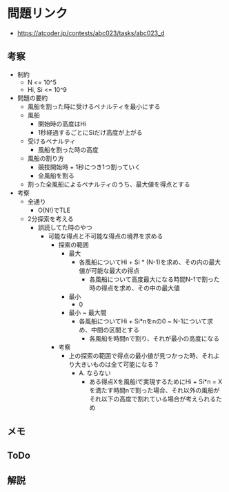 # 問題リンク
- https://atcoder.jp/contests/abc023/tasks/abc023_d

## 考察
- 制約
    - N <= 10^5
    - Hi, Si <= 10^9
- 問題の要約
    - 風船を割った時に受けるペナルティを最小にする
    - 風船
        - 開始時の高度はHi
        - 1秒経過するごとにSiだけ高度が上がる
    - 受けるペナルティ
        - 風船を割った時の高度
    - 風船の割り方
        - 競技開始時 + 1秒につき1つ割っていく
        - 全風船を割る
    - 割った全風船によるペナルティのうち、最大値を得点とする
- 考察
    - 全通り
        - O(N!)でTLE
    - 2分探索を考える
        - 誤読してた時のやつ
            - 可能な得点と不可能な得点の境界を求める
                - 探索の範囲
                    - 最大
                        - 各風船についてHi + Si * (N-1)を求め、その内の最大値が可能な最大の得点
                            - 各風船について高度最大になる時間N-1で割った時の得点を求め、その中の最大値
                    - 最小
                        - 0
                    - 最小 ~ 最大間
                        - 各風船についてHi + Si*nをnの0 ~ N-1について求め、中間の区間とする
                            - 各風船を時間nで割り、それが最小の高度になる
                - 考察
                    - 上の探索の範囲で得点の最小値が見つかった時、それより大きいものは全て可能になる？
                        - A. ならない
                            - ある得点Xを風船iで実現するためにHi + Si*n = Xを満たす時間nで割った場合、それ以外の風船がそれ以下の高度で割れている場合が考えられるため



## メモ

## ToDo

## 解説